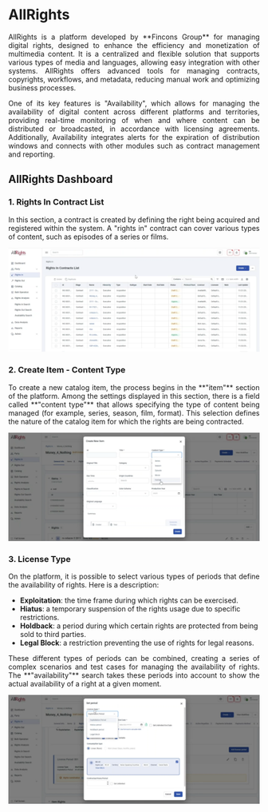# AllRights
<p style="text-align: justify;">AllRights is a platform developed by **Fincons Group** for managing digital rights, designed to enhance the efficiency and monetization of multimedia content. It is a centralized and flexible solution that supports various types of media and languages, allowing easy integration with other systems. AllRights offers advanced tools for managing contracts, copyrights, workflows, and metadata, reducing manual work and optimizing business processes.</p>

<p style="text-align: justify;">One of its key features is "Availability", which allows for managing the availability of digital content across different platforms and territories, providing real-time monitoring of when and where content can be distributed or broadcasted, in accordance with licensing agreements. Additionally, Availability integrates alerts for the expiration of distribution windows and connects with other modules such as contract management and reporting.</p>


## AllRights Dashboard

### 1. Rights In Contract List
<p style="text-align: justify;">In this section, a contract is created by defining the right being acquired and registered within the system. A "rights in" contract can cover various types of content, such as episodes of a series or films.</p>

![Crea Item - Content Type](dashboard/Rights%20In%20Contract%20List.png)

### 2. Create Item - Content Type
<p style="text-align: justify;">To create a new catalog item, the process begins in the **"item"** section of the platform. Among the settings displayed in this section, there is a field called **"content type"** that allows specifying the type of content being managed (for example, series, season, film, format). This selection defines the nature of the catalog item for which the rights are being contracted.</p>

![Create Item - Content Type](dashboard/Crea%20Item%20-%20Content%20Type.png)

### 3. License Type
<p style="text-align: justify;">On the platform, it is possible to select various types of periods that define the availability of rights. Here is a description:</p>

<ul>
  <li><strong>Exploitation</strong>: the time frame during which rights can be exercised.</li>
  <li><strong>Hiatus</strong>: a temporary suspension of the rights usage due to specific restrictions.</li>
  <li><strong>Holdback</strong>: a period during which certain rights are protected from being sold to third parties.</li>
  <li><strong>Legal Block</strong>: a restriction preventing the use of rights for legal reasons.</li>
</ul>

<p style="text-align: justify;">These different types of periods can be combined, creating a series of complex scenarios and test cases for managing the availability of rights. The **"availability"** search takes these periods into account to show the actual availability of a right at a given moment.</p>

![License Type](dashboard/License%20Type.png)

